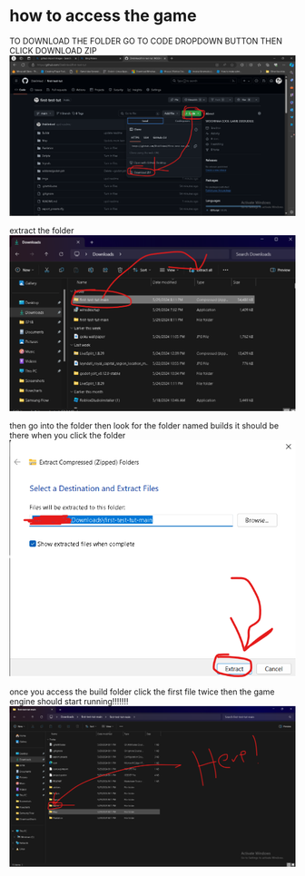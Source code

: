 # how to access the game
TO DOWNLOAD THE FOLDER GO TO CODE DROPDOWN BUTTON THEN CLICK DOWNLOAD ZIP
![img1!](imgs/download%20zip.png)

extract the folder
![img2!](imgs/extract%20fold.png)

then go into the folder then look for the folder named builds it should be there when you click the folder
![img3!](imgs/exctract%20img.png)

once you access the build folder click the first file twice then the game engine should start running!!!!!!!
![img4!](imgs/builds%20fold.png)
